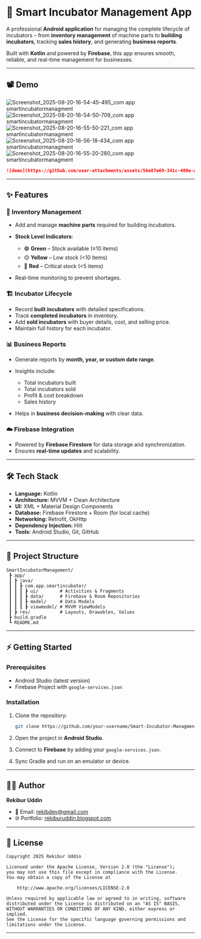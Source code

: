 
# 🐣 Smart Incubator Management App

A professional **Android application** for managing the complete lifecycle of incubators – from **inventory management** of machine parts to **building incubators**, tracking **sales history**, and generating **business reports**.  

Built with **Kotlin** and powered by **Firebase**, this app ensures smooth, reliable, and real-time management for businesses.

---

## 📽️ Demo
![Screenshot_2025-08-20-16-54-45-495_com app smartincubatormanagment](https://github.com/user-attachments/assets/b1d64e67-0735-4f58-9fa2-427c2462c5c8)
![Screenshot_2025-08-20-16-54-50-709_com app smartincubatormanagment](https://github.com/user-attachments/assets/28ff78d0-2ab7-441d-8586-6be07e7f953d)
![Screenshot_2025-08-20-16-55-50-221_com app smartincubatormanagment](https://github.com/user-attachments/assets/efc9cbd7-2d86-4800-967a-3e60bd6fb9c1)
![Screenshot_2025-08-20-16-56-18-434_com app smartincubatormanagment](https://github.com/user-attachments/assets/0082135c-c903-4c59-9505-7e70100c01be)
![Screenshot_2025-08-20-16-55-20-280_com app smartincubatormanagment](https://github.com/user-attachments/assets/7fabd21b-72d2-42af-8d9f-a2c6b70a4fe0)


> 
```markdown
![demo](https://github.com/user-attachments/assets/56e87e69-341c-400e-afd8-7bd66b5c3aa2)

````

---

## ✨ Features

### 🔧 Inventory Management

* Add and manage **machine parts** required for building incubators.
* **Stock Level Indicators**:

  * 🟢 **Green** – Stock available (≥10 items)
  * 🟡 **Yellow** – Low stock (<10 items)
  * 🔴 **Red** – Critical stock (<5 items)
* Real-time monitoring to prevent shortages.

### 🏗️ Incubator Lifecycle

* Record **built incubators** with detailed specifications.
* Track **completed incubators** in inventory.
* Add **sold incubators** with buyer details, cost, and selling price.
* Maintain full history for each incubator.

### 📊 Business Reports

* Generate reports by **month, year, or custom date range**.
* Insights include:

  * Total incubators built
  * Total incubators sold
  * Profit & cost breakdown
  * Sales history
* Helps in **business decision-making** with clear data.

### ☁️ Firebase Integration

* Powered by **Firebase Firestore** for data storage and synchronization.
* Ensures **real-time updates** and scalability.

---

## 🛠️ Tech Stack

* **Language:** Kotlin
* **Architecture:** MVVM + Clean Architecture
* **UI:** XML + Material Design Components
* **Database:** Firebase Firestore + Room (for local cache)
* **Networking:** Retrofit, OkHttp
* **Dependency Injection:** Hilt
* **Tools:** Android Studio, Git, GitHub

---

## 📂 Project Structure

```
SmartIncubatorManagement/
 ┣ app/
 ┃ ┣ java/
 ┃ ┃ ┣ com.app.smartincubator/
 ┃ ┃ ┃ ┣ ui/        # Activities & Fragments
 ┃ ┃ ┃ ┣ data/      # Firebase & Room Repositories
 ┃ ┃ ┃ ┣ model/     # Data Models
 ┃ ┃ ┃ ┣ viewmodel/ # MVVM ViewModels
 ┃ ┣ res/           # Layouts, Drawables, Values
 ┣ build.gradle
 ┗ README.md
```

---

## ⚡ Getting Started

### Prerequisites

* Android Studio (latest version)
* Firebase Project with `google-services.json`

### Installation

1. Clone the repository:

   ```bash
   git clone https://github.com/your-username/Smart-Incubator-Managment.git
   ```
2. Open the project in **Android Studio**.
3. Connect to **Firebase** by adding your `google-services.json`.
4. Sync Gradle and run on an emulator or device.

---

## 👨‍💻 Author

**Rekibur Uddin**

* 📧 Email: [rekibdev@gmail.com](mailto:rekibdev@gmail.com)
* 🌐 Portfolio: [rekiburuddin.blogspot.com](https://rekiburuddin.blogspot.com)

---

## 📜 License

```
Copyright 2025 Rekibur Uddin

Licensed under the Apache License, Version 2.0 (the "License");  
you may not use this file except in compliance with the License.  
You may obtain a copy of the License at  

    http://www.apache.org/licenses/LICENSE-2.0  

Unless required by applicable law or agreed to in writing, software  
distributed under the License is distributed on an "AS IS" BASIS,  
WITHOUT WARRANTIES OR CONDITIONS OF ANY KIND, either express or implied.  
See the License for the specific language governing permissions and  
limitations under the License.
```

---

